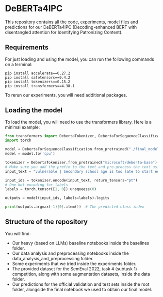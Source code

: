 # DeBERTa4IPC

This repository contains all the code, experiments, model files and predictions for our DeBERTa4IPC (Decoding-enhanced BERT with disentangled attention for Identifying Patronizing Content).

## Requirements

For just loading and using the model, you can run the following commands on a terminal:

```
pip install accelerate==0.27.2
pip install safetensors==0.4.2
pip install tokenizers==0.15.2
pip install transformers==4.38.1
```

To rerun our experiments, you will need additional packages.

## Loading the model

To load the model, you will need to use the transformers library. Here is a minimal example:

```python
from transformers import DebertaTokenizer, DebertaForSequenceClassification
import torch

model = DebertaForSequenceClassification.from_pretrained("./final_model", num_labels=2)
model = model.to('cpu')

tokenizer = DebertaTokenizer.from_pretrained("microsoft/deberta-base")
# Make sure you add the prefix to the text and pre-process the text using our data_analysis_and_preprocessing functions for optimal results
input_text = "vulnerable | Secondary school age is too late to start educating vulnerable children about teenage pregnancy prevention"

input_ids = tokenizer.encode(input_text, return_tensors="pt")
# One-hot encoding for labels
labels = torch.tensor([1, 0]).unsqueeze(0)

outputs = model(input_ids, labels=labels).logits

print(outputs.argmax(-1)[0].item())  # The predicted class index
```

## Structure of the repository

You will find:

- Our heavy (based on LLMs) baseline notebooks inside the baselines folder.
- Our data analysis and preprocessing notebooks inside the data_analysis_and_preprocessing folder.
- Some experiments that we tried inside the experiments folder.
- The provided dataset for the SemEval 2022, task 4 (subtask 1) competition, along with some augmentation datasets, inside the data folder.
- Our predictions for the official validation and test sets inside the root folder, alongside the final notebook we used to obtain our final model.